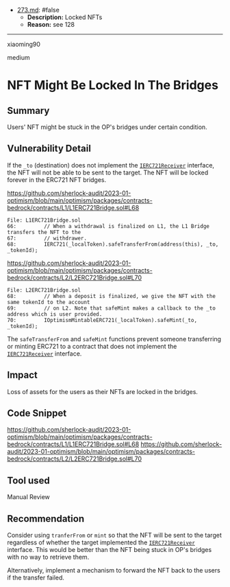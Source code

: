
- [273.md](processed/false/273.md): #false
  - **Description:** Locked NFTs
  - **Reason:** see 128

---

xiaoming90

medium

# NFT Might Be Locked In The Bridges

## Summary

Users' NFT might be stuck in the OP's bridges under certain condition.

## Vulnerability Detail

If the `_to` (destination) does not implement the [`IERC721Receiver`](https://docs.openzeppelin.com/contracts/2.x/api/token/erc721#IERC721Receiver)  interface, the NFT will not be able to be sent to the target. The NFT will be locked forever in the ERC721 NFT bridges.

https://github.com/sherlock-audit/2023-01-optimism/blob/main/optimism/packages/contracts-bedrock/contracts/L1/L1ERC721Bridge.sol#L68

```solidity
File: L1ERC721Bridge.sol
66:         // When a withdrawal is finalized on L1, the L1 Bridge transfers the NFT to the
67:         // withdrawer.
68:         IERC721(_localToken).safeTransferFrom(address(this), _to, _tokenId);
```
https://github.com/sherlock-audit/2023-01-optimism/blob/main/optimism/packages/contracts-bedrock/contracts/L2/L2ERC721Bridge.sol#L70
```solidity
File: L2ERC721Bridge.sol
68:         // When a deposit is finalized, we give the NFT with the same tokenId to the account
69:         // on L2. Note that safeMint makes a callback to the _to address which is user provided.
70:         IOptimismMintableERC721(_localToken).safeMint(_to, _tokenId);
```

The `safeTransferFrom` and `safeMint` functions prevent someone transferring or minting ERC721 to a contract that does not implement the [`IERC721Receiver`](https://docs.openzeppelin.com/contracts/2.x/api/token/erc721#IERC721Receiver)  interface.

## Impact

Loss of assets for the users as their NFTs are locked in the bridges.

## Code Snippet

https://github.com/sherlock-audit/2023-01-optimism/blob/main/optimism/packages/contracts-bedrock/contracts/L1/L1ERC721Bridge.sol#L68
https://github.com/sherlock-audit/2023-01-optimism/blob/main/optimism/packages/contracts-bedrock/contracts/L2/L2ERC721Bridge.sol#L70

## Tool used

Manual Review

## Recommendation

Consider using `tranferFrom` or `mint` so that the NFT will be sent to the target regardless of whether the target implemented the [`IERC721Receiver`](https://docs.openzeppelin.com/contracts/2.x/api/token/erc721#IERC721Receiver)  interface. This would be better than the NFT being stuck in OP's bridges with no way to retrieve them.

Alternatively, implement a mechanism to forward the NFT back to the users if the transfer failed.